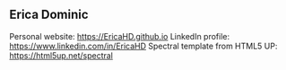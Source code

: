 ## Erica Dominic
Personal website: https://EricaHD.github.io 
LinkedIn profile: https://www.linkedin.com/in/EricaHD
Spectral template from HTML5 UP: https://html5up.net/spectral
